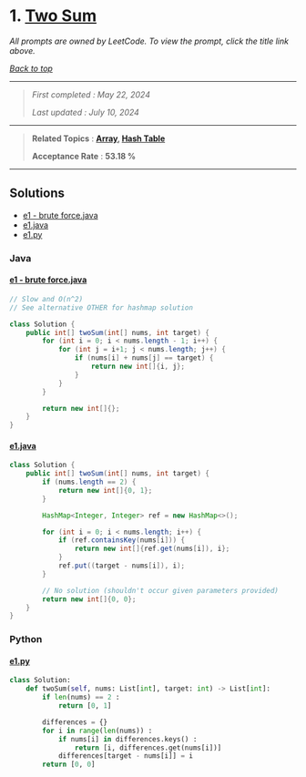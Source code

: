 # 1. [Two Sum](<https://leetcode.com/problems/two-sum>)

*All prompts are owned by LeetCode. To view the prompt, click the title link above.*

*[Back to top](<../README.md>)*

------

> *First completed : May 22, 2024*
>
> *Last updated : July 10, 2024*

------

> **Related Topics** : **[Array](<by_topic/Array.md>), [Hash Table](<by_topic/Hash Table.md>)**
>
> **Acceptance Rate** : **53.18 %**

------

## Solutions

- [e1 - brute force.java](<../my-submissions/e1 - brute force.java>)
- [e1.java](<../my-submissions/e1.java>)
- [e1.py](<../my-submissions/e1.py>)
### Java
#### [e1 - brute force.java](<../my-submissions/e1 - brute force.java>)
```Java
// Slow and O(n^2)
// See alternative OTHER for hashmap solution

class Solution {
    public int[] twoSum(int[] nums, int target) {
        for (int i = 0; i < nums.length - 1; i++) {
            for (int j = i+1; j < nums.length; j++) {
                if (nums[i] + nums[j] == target) {
                    return new int[]{i, j};
                }
            }
        }

        return new int[]{};
    }
}
```

#### [e1.java](<../my-submissions/e1.java>)
```Java
class Solution {
    public int[] twoSum(int[] nums, int target) {
        if (nums.length == 2) {
            return new int[]{0, 1};
        }

        HashMap<Integer, Integer> ref = new HashMap<>();

        for (int i = 0; i < nums.length; i++) {
            if (ref.containsKey(nums[i])) {
                return new int[]{ref.get(nums[i]), i};
            }
            ref.put((target - nums[i]), i);
        }

        // No solution (shouldn't occur given parameters provided)
        return new int[]{0, 0};
    }
}
```

### Python
#### [e1.py](<../my-submissions/e1.py>)
```Python
class Solution:
    def twoSum(self, nums: List[int], target: int) -> List[int]:
        if len(nums) == 2 :
            return [0, 1]

        differences = {}
        for i in range(len(nums)) :
            if nums[i] in differences.keys() :
                return [i, differences.get(nums[i])]
            differences[target - nums[i]] = i
        return [0, 0]
        
```

